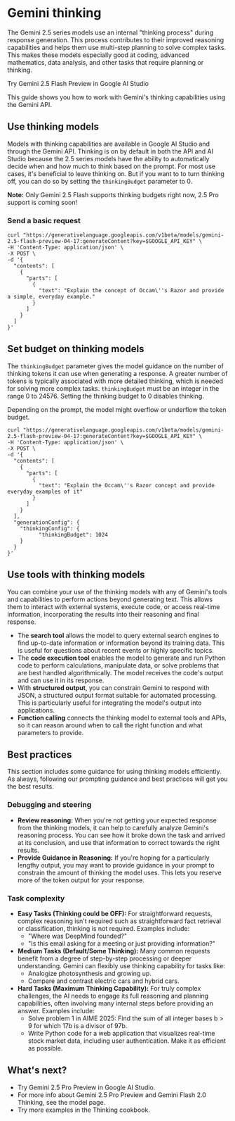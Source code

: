 # Gemini thinking

The Gemini 2.5 series models use an internal "thinking process" during response generation. This process contributes to their improved reasoning capabilities and helps them use multi-step planning to solve complex tasks. This makes these models especially good at coding, advanced mathematics, data analysis, and other tasks that require planning or thinking.

Try Gemini 2.5 Flash Preview in Google AI Studio

This guide shows you how to work with Gemini's thinking capabilities using the Gemini API.

## Use thinking models

Models with thinking capabilities are available in Google AI Studio and through the Gemini API. Thinking is on by default in both the API and AI Studio because the 2.5 series models have the ability to automatically decide when and how much to think based on the prompt. For most use cases, it's beneficial to leave thinking on. But if you want to to turn thinking off, you can do so by setting the `thinkingBudget` parameter to 0.

**Note:** Only Gemini 2.5 Flash supports thinking budgets right now, 2.5 Pro support is coming soon\!

### Send a basic request

```shell
curl "https://generativelanguage.googleapis.com/v1beta/models/gemini-2.5-flash-preview-04-17:generateContent?key=$GOOGLE_API_KEY" \
-H 'Content-Type: application/json' \
-X POST \
-d '{
  "contents": [
    {
      "parts": [
        {
          "text": "Explain the concept of Occam\''s Razor and provide a simple, everyday example."
        }
      ]
    }
  ]
}'
```

## Set budget on thinking models

The `thinkingBudget` parameter gives the model guidance on the number of thinking tokens it can use when generating a response. A greater number of tokens is typically associated with more detailed thinking, which is needed for solving more complex tasks. `thinkingBudget` must be an integer in the range 0 to 24576. Setting the thinking budget to 0 disables thinking.

Depending on the prompt, the model might overflow or underflow the token budget.

```shell
curl "https://generativelanguage.googleapis.com/v1beta/models/gemini-2.5-flash-preview-04-17:generateContent?key=$GOOGLE_API_KEY" \
-H 'Content-Type: application/json' \
-X POST \
-d '{
  "contents": [
    {
      "parts": [
        {
          "text": "Explain the Occam\''s Razor concept and provide everyday examples of it"
        }
      ]
    }
  ],
  "generationConfig": {
    "thinkingConfig": {
          "thinkingBudget": 1024
    }
  }
}'
```

## Use tools with thinking models

You can combine your use of the thinking models with any of Gemini's tools and capabilities to perform actions beyond generating text. This allows them to interact with external systems, execute code, or access real-time information, incorporating the results into their reasoning and final response.

  * The **search tool** allows the model to query external search engines to find up-to-date information or information beyond its training data. This is useful for questions about recent events or highly specific topics.
  * The **code execution tool** enables the model to generate and run Python code to perform calculations, manipulate data, or solve problems that are best handled algorithmically. The model receives the code's output and can use it in its response.
  * With **structured output**, you can constrain Gemini to respond with JSON, a structured output format suitable for automated processing. This is particularly useful for integrating the model's output into applications.
  * **Function calling** connects the thinking model to external tools and APIs, so it can reason around when to call the right function and what parameters to provide.

## Best practices

This section includes some guidance for using thinking models efficiently. As always, following our prompting guidance and best practices will get you the best results.

### Debugging and steering

  * **Review reasoning:** When you're not getting your expected response from the thinking models, it can help to carefully analyze Gemini's reasoning process. You can see how it broke down the task and arrived at its conclusion, and use that information to correct towards the right results.
  * **Provide Guidance in Reasoning:** If you're hoping for a particularly lengthy output, you may want to provide guidance in your prompt to constrain the amount of thinking the model uses. This lets you reserve more of the token output for your response.

### Task complexity

  * **Easy Tasks (Thinking could be OFF):** For straightforward requests, complex reasoning isn't required such as straightforward fact retrieval or classification, thinking is not required. Examples include:
      * "Where was DeepMind founded?"
      * "Is this email asking for a meeting or just providing information?"
  * **Medium Tasks (Default/Some Thinking):** Many common requests benefit from a degree of step-by-step processing or deeper understanding. Gemini can flexibly use thinking capability for tasks like:
      * Analogize photosynthesis and growing up.
      * Compare and contrast electric cars and hybrid cars.
  * **Hard Tasks (Maximum Thinking Capability):** For truly complex challenges, the AI needs to engage its full reasoning and planning capabilities, often involving many internal steps before providing an answer. Examples include:
      * Solve problem 1 in AIME 2025: Find the sum of all integer bases b \> 9 for which 17b is a divisor of 97b.
      * Write Python code for a web application that visualizes real-time stock market data, including user authentication. Make it as efficient as possible.

## What's next?

  * Try Gemini 2.5 Pro Preview in Google AI Studio.
  * For more info about Gemini 2.5 Pro Preview and Gemini Flash 2.0 Thinking, see the model page.
  * Try more examples in the Thinking cookbook.
